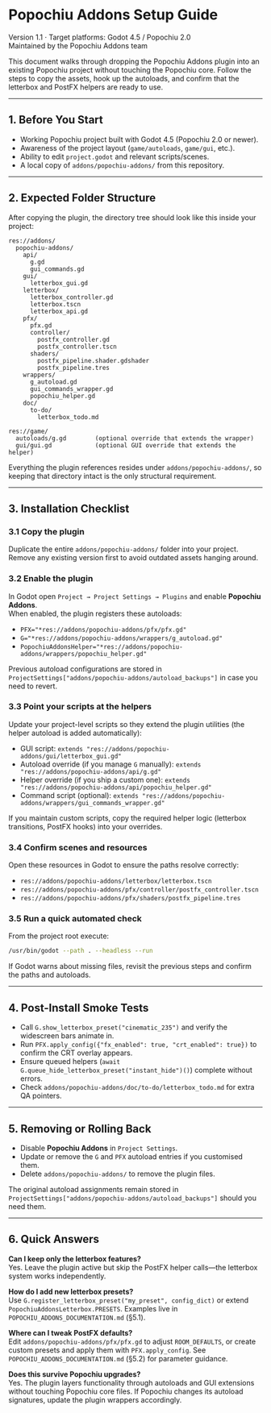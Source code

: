 # Popochiu Addons Setup Guide

Version 1.1 · Target platforms: Godot 4.5 / Popochiu 2.0  
Maintained by the Popochiu Addons team

This document walks through dropping the Popochiu Addons plugin into an existing Popochiu project without touching the Popochiu core. Follow the steps to copy the assets, hook up the autoloads, and confirm that the letterbox and PostFX helpers are ready to use.

---

## 1. Before You Start
- Working Popochiu project built with Godot 4.5 (Popochiu 2.0 or newer).
- Awareness of the project layout (`game/autoloads`, `game/gui`, etc.).
- Ability to edit `project.godot` and relevant scripts/scenes.
- A local copy of `addons/popochiu-addons/` from this repository.

---

## 2. Expected Folder Structure
After copying the plugin, the directory tree should look like this inside your project:

```
res://addons/
  popochiu-addons/
    api/
      g.gd
      gui_commands.gd
    gui/
      letterbox_gui.gd
    letterbox/
      letterbox_controller.gd
      letterbox.tscn
      letterbox_api.gd
    pfx/
      pfx.gd
      controller/
        postfx_controller.gd
        postfx_controller.tscn
      shaders/
        postfx_pipeline.shader.gdshader
        postfx_pipeline.tres
    wrappers/
      g_autoload.gd
      gui_commands_wrapper.gd
      popochiu_helper.gd
    doc/
      to-do/
        letterbox_todo.md

res://game/
  autoloads/g.gd        (optional override that extends the wrapper)
  gui/gui.gd            (optional GUI override that extends the helper)
```

Everything the plugin references resides under `addons/popochiu-addons/`, so keeping that directory intact is the only structural requirement.

---

## 3. Installation Checklist

### 3.1 Copy the plugin
Duplicate the entire `addons/popochiu-addons/` folder into your project. Remove any existing version first to avoid outdated assets hanging around.

### 3.2 Enable the plugin
In Godot open `Project → Project Settings → Plugins` and enable **Popochiu Addons**.  
When enabled, the plugin registers these autoloads:
- `PFX="*res://addons/popochiu-addons/pfx/pfx.gd"`
- `G="*res://addons/popochiu-addons/wrappers/g_autoload.gd"`
- `PopochiuAddonsHelper="*res://addons/popochiu-addons/wrappers/popochiu_helper.gd"`

Previous autoload configurations are stored in `ProjectSettings["addons/popochiu-addons/autoload_backups"]` in case you need to revert.

### 3.3 Point your scripts at the helpers
Update your project-level scripts so they extend the plugin utilities (the helper autoload is added automatically):
- GUI script: `extends "res://addons/popochiu-addons/gui/letterbox_gui.gd"`
- Autoload override (if you manage `G` manually): `extends "res://addons/popochiu-addons/api/g.gd"`
- Helper override (if you ship a custom one): `extends "res://addons/popochiu-addons/api/popochiu_helper.gd"`
- Command script (optional): `extends "res://addons/popochiu-addons/wrappers/gui_commands_wrapper.gd"`

If you maintain custom scripts, copy the required helper logic (letterbox transitions, PostFX hooks) into your overrides.

### 3.4 Confirm scenes and resources
Open these resources in Godot to ensure the paths resolve correctly:
- `res://addons/popochiu-addons/letterbox/letterbox.tscn`
- `res://addons/popochiu-addons/pfx/controller/postfx_controller.tscn`
- `res://addons/popochiu-addons/pfx/shaders/postfx_pipeline.tres`

### 3.5 Run a quick automated check
From the project root execute:

```bash
/usr/bin/godot --path . --headless --run
```

If Godot warns about missing files, revisit the previous steps and confirm the paths and autoloads.

---

## 4. Post-Install Smoke Tests
- Call `G.show_letterbox_preset("cinematic_235")` and verify the widescreen bars animate in.
- Run `PFX.apply_config({"fx_enabled": true, "crt_enabled": true})` to confirm the CRT overlay appears.
- Ensure queued helpers (`await G.queue_hide_letterbox_preset("instant_hide")()`) complete without errors.
- Check `addons/popochiu-addons/doc/to-do/letterbox_todo.md` for extra QA pointers.

---

## 5. Removing or Rolling Back
- Disable **Popochiu Addons** in `Project Settings`.
- Update or remove the `G` and `PFX` autoload entries if you customised them.
- Delete `addons/popochiu-addons/` to remove the plugin files.

The original autoload assignments remain stored in `ProjectSettings["addons/popochiu-addons/autoload_backups"]` should you need them.

---

## 6. Quick Answers

**Can I keep only the letterbox features?**  
Yes. Leave the plugin active but skip the PostFX helper calls—the letterbox system works independently.

**How do I add new letterbox presets?**  
Use `G.register_letterbox_preset("my_preset", config_dict)` or extend `PopochiuAddonsLetterbox.PRESETS`. Examples live in `POPOCHIU_ADDONS_DOCUMENTATION.md` (§5.1).

**Where can I tweak PostFX defaults?**  
Edit `addons/popochiu-addons/pfx/pfx.gd` to adjust `ROOM_DEFAULTS`, or create custom presets and apply them with `PFX.apply_config`. See `POPOCHIU_ADDONS_DOCUMENTATION.md` (§5.2) for parameter guidance.

**Does this survive Popochiu upgrades?**  
Yes. The plugin layers functionality through autoloads and GUI extensions without touching Popochiu core files. If Popochiu changes its autoload signatures, update the plugin wrappers accordingly.
